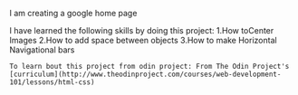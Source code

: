 I am creating a google home page

I have learned the  following skills by doing this project:
    1.How toCenter Images
    2.How to add space between objects
    3.How to make Horizontal Navigational bars


    To learn bout this project from odin project: From The Odin Project's [curriculum](http://www.theodinproject.com/courses/web-development-101/lessons/html-css)